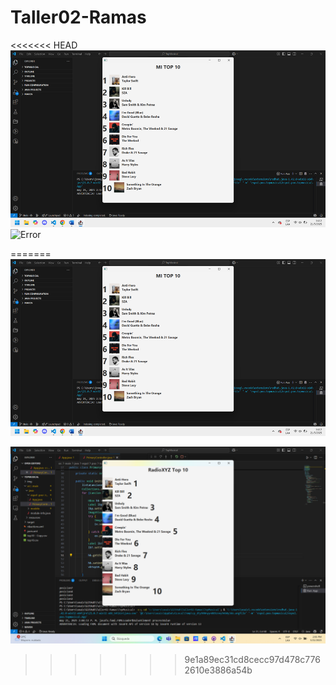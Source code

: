 # Taller02-Ramas
<<<<<<< HEAD
![Integrante 2](image.png)
![Error](https://github.com/user-attachments/assets/5373da24-07a2-4ce5-b35d-611de7fca61d)

=======
![Captura de Nuevo Titulo "Mi Top 10"](image.png)

![Rama numero](<Captura de pantalla 2025-05-21 140656.png>)
>>>>>>> 9e1a89ec31cd8cecc97d478c7762610e3886a54b
